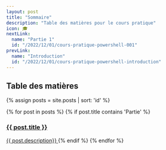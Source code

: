 ```yaml
---
layout: post
title: "Sommaire"
description: "Table des matières pour le cours pratique"
icon: 🎓
nextLink:
  name: "Partie 1"
  id: "/2022/12/01/cours-pratique-powershell-001"
prevLink:
  name: "Introduction"
  id: "/2022/12/01/cours-pratique-powershell-introduction"
---
```


## Table des matières

{% assign posts = site.posts | sort: 'id' %}
<div class="div_summary">
  {% for post in posts %}
    {% if post.title contains 'Partie' %}
      <a href="{{ post.id }}">
          <h3>{{ post.title }}</h3>
          <span>{{ post.description}}</span>
      </a>
    {% endif %}
  {% endfor %}
</div>
